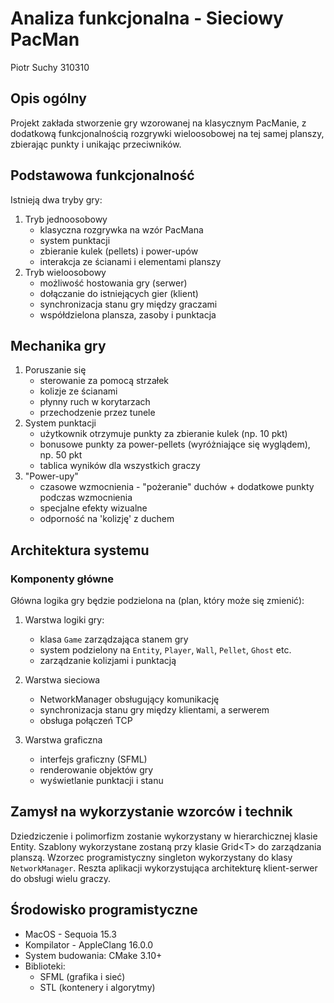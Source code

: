 # Analiza funkcjonalna - Sieciowy PacMan

Piotr Suchy 310310

## Opis ogólny

Projekt zakłada stworzenie gry wzorowanej na klasycznym PacManie, z dodatkową funkcjonalnością rozgrywki wieloosobowej na tej samej planszy, zbierając punkty i unikając przeciwników.

## Podstawowa funkcjonalność

Istnieją dwa tryby gry:

1. Tryb jednoosobowy
    - klasyczna rozgrywka na wzór PacMana
    - system punktacji
    - zbieranie kulek (pellets) i power-upów
    - interakcja ze ścianami i elementami planszy
2. Tryb wieloosobowy
    - możliwość hostowania gry (serwer)
    - dołączanie do istniejących gier (klient)
    - synchronizacja stanu gry między graczami
    - współdzielona plansza, zasoby i punktacja

## Mechanika gry

1. Poruszanie się
    - sterowanie za pomocą strzałek
    - kolizje ze ścianami
    - płynny ruch w korytarzach
    - przechodzenie przez tunele
2. System punktacji
    - użytkownik otrzymuje punkty za zbieranie kulek (np. 10 pkt)
    - bonusowe punkty za power-pellets (wyróżniające się wyglądem), np. 50 pkt
    - tablica wyników dla wszystkich graczy
3. "Power-upy"
    - czasowe wzmocnienia - "pożeranie" duchów + dodatkowe punkty podczas wzmocnienia
    - specjalne efekty wizualne
    - odporność na 'kolizję' z duchem

## Architektura systemu

### Komponenty główne

Główna logika gry będzie podzielona na (plan, który może się zmienić):

1. Warstwa logiki gry:

    - klasa `Game` zarządzająca stanem gry
    - system podzielony na `Entity`, `Player`, `Wall`, `Pellet`, `Ghost` etc.
    - zarządzanie kolizjami i punktacją

2. Warstwa sieciowa

    - NetworkManager obsługujący komunikację
    - synchronizacja stanu gry między klientami, a serwerem
    - obsługa połączeń TCP

3. Warstwa graficzna

    - interfejs graficzny (SFML)
    - renderowanie objektów gry
    - wyświetlanie punktacji i stanu

## Zamysł na wykorzystanie wzorców i technik

Dziedziczenie i polimorfizm zostanie wykorzystany w hierarchicznej klasie Entity. Szablony wykorzystane zostaną przy klasie Grid\<T\> do zarządzania planszą. Wzorzec programistyczny singleton wykorzystany do klasy `NetworkManager`. Reszta aplikacji wykorzystująca architekturę klient-serwer do obsługi wielu graczy.

## Środowisko programistyczne

- MacOS - Sequoia 15.3
- Kompilator - AppleClang 16.0.0
- System budowania: CMake 3.10+
- Biblioteki:
  - SFML (grafika i sieć)
  - STL (kontenery i algorytmy)
